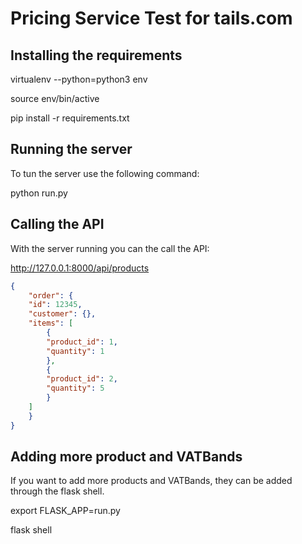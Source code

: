 # Pricing Service Test for tails.com

## Installing the requirements
virtualenv --python=python3 env

source env/bin/active

pip install -r requirements.txt

## Running the server
To tun the server use the following command:

python run.py


## Calling the API
With the server running you can the call the API:

http://127.0.0.1:8000/api/products

```json
{
    "order": {
	"id": 12345,
	"customer": {},
	"items": [
	    {
		"product_id": 1,
		"quantity": 1
	    },
	    {
		"product_id": 2,
		"quantity": 5
	    }
	]
    }
}
```

## Adding more product and VATBands
If you want to add more products and VATBands, they can be added through the flask shell. 

export FLASK_APP=run.py

flask shell
